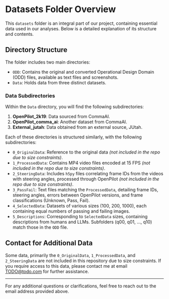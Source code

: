 # Datasets Folder Overview

This `datasets` folder is an integral part of our project, containing essential data used in our analyses. Below is a detailed explanation of its structure and contents.

## Directory Structure

The folder includes two main directories:

- `ODD`: Contains the original and converted Operational Design Domain (ODD) files, available as text files and screenshots.
- `Data`: Holds data from three distinct datasets.

### Data Subdirectories

Within the `Data` directory, you will find the following subdirectories:

1. **OpenPilot_2k19**: Data sourced from CommaAI.
2. **OpenPilot_comma_ai**: Another dataset from CommaAI.
3. **External_jutah**: Data obtained from an external source, JUtah.

Each of these directories is structured similarly, with the following subdirectories:

- `0_OriginalData`: Reference to the original data _(not included in the repo due to size constraints)_.
- `1_ProcessedData`: Contains MP4 video files encoded at 15 FPS _(not included in the repo due to size constraints)_.
- `2_SteeringData`: Includes `h5py` files correlating frame IDs from the videos with steering angles, processed through OpenPilot _(not included in the repo due to size constraints)_.
- `3_PassFail`: Text files matching the `ProcessedData`, detailing frame IDs, steering angles, errors between OpenPilot versions, and frame classifications (Unknown, Pass, Fail).
- `4_SelectedData`: Datasets of various sizes (100, 200, 1000), each containing equal numbers of passing and failing images.
- `5_Descriptions`: Corresponding to `SelectedData` sizes, containing descriptions from humans and LLMs. Subfolders (q00, q01, ..., q10) match those in the `ODD` file.

## Contact for Additional Data

Some data, primarily the `0_OriginalData`, `1_ProcessedData`, and `2_SteeringData` are not included in this repository due to size constraints. If you require access to this data, please contact me at email TODO@todo.com for further assistance.

---

For any additional questions or clarifications, feel free to reach out to the email address provided above.
